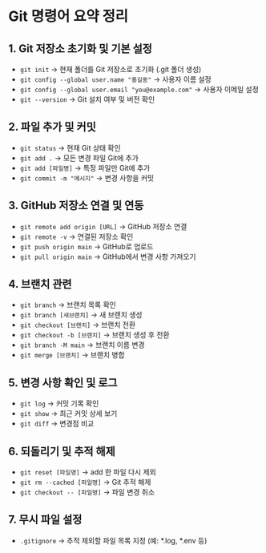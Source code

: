 # Git 명령어 요약 정리

## 1. Git 저장소 초기화 및 기본 설정
- `git init` → 현재 폴더를 Git 저장소로 초기화 (.git 폴더 생성)
- `git config --global user.name "홍길동"` → 사용자 이름 설정
- `git config --global user.email "you@example.com"` → 사용자 이메일 설정
- `git --version` → Git 설치 여부 및 버전 확인

## 2. 파일 추가 및 커밋
- `git status` → 현재 Git 상태 확인
- `git add .` → 모든 변경 파일 Git에 추가
- `git add [파일명]` → 특정 파일만 Git에 추가
- `git commit -m "메시지"` → 변경 사항을 커밋

## 3. GitHub 저장소 연결 및 연동
- `git remote add origin [URL]` → GitHub 저장소 연결
- `git remote -v` → 연결된 저장소 확인
- `git push origin main` → GitHub로 업로드
- `git pull origin main` → GitHub에서 변경 사항 가져오기

## 4. 브랜치 관련
- `git branch` → 브랜치 목록 확인
- `git branch [새브랜치]` → 새 브랜치 생성
- `git checkout [브랜치]` → 브랜치 전환
- `git checkout -b [브랜치]` → 브랜치 생성 후 전환
- `git branch -M main` → 브랜치 이름 변경
- `git merge [브랜치]` → 브랜치 병합

## 5. 변경 사항 확인 및 로그
- `git log` → 커밋 기록 확인
- `git show` → 최근 커밋 상세 보기
- `git diff` → 변경점 비교

## 6. 되돌리기 및 추적 해제
- `git reset [파일명]` → add 한 파일 다시 제외
- `git rm --cached [파일명]` → Git 추적 해제
- `git checkout -- [파일명]` → 파일 변경 취소

## 7. 무시 파일 설정
- `.gitignore` → 추적 제외할 파일 목록 지정 (예: *.log, *.env 등)
